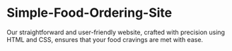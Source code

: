 # Simple-Food-Ordering-Site
Our straightforward and user-friendly website, crafted with precision using HTML and CSS, ensures that your food cravings are met with ease.
